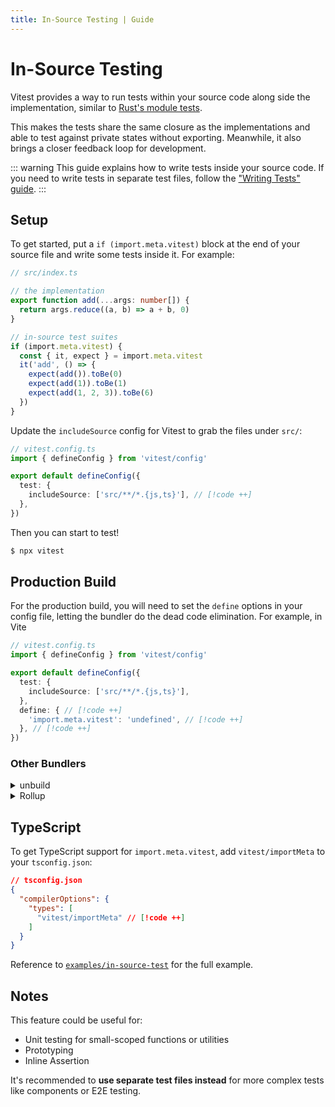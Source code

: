 ```yaml
---
title: In-Source Testing | Guide
---
```


# In-Source Testing

Vitest provides a way to run tests within your source code along side the implementation, similar to [Rust's module tests](https://doc.rust-lang.org/book/ch11-03-test-organization.html#the-tests-module-and-cfgtest).

This makes the tests share the same closure as the implementations and able to test against private states without exporting. Meanwhile, it also brings a closer feedback loop for development.

::: warning
This guide explains how to write tests inside your source code. If you need to write tests in separate test files, follow the ["Writing Tests" guide](https://vitest.dev/guide/#writing-tests).
:::

## Setup

To get started, put a `if (import.meta.vitest)` block at the end of your source file and write some tests inside it. For example:

```ts
// src/index.ts

// the implementation
export function add(...args: number[]) {
  return args.reduce((a, b) => a + b, 0)
}

// in-source test suites
if (import.meta.vitest) {
  const { it, expect } = import.meta.vitest
  it('add', () => {
    expect(add()).toBe(0)
    expect(add(1)).toBe(1)
    expect(add(1, 2, 3)).toBe(6)
  })
}
```

Update the `includeSource` config for Vitest to grab the files under `src/`:

```ts
// vitest.config.ts
import { defineConfig } from 'vitest/config'

export default defineConfig({
  test: {
    includeSource: ['src/**/*.{js,ts}'], // [!code ++]
  },
})
```

Then you can start to test!

```bash
$ npx vitest
```

## Production Build

For the production build, you will need to set the `define` options in your config file, letting the bundler do the dead code elimination. For example, in Vite

```ts
// vitest.config.ts
import { defineConfig } from 'vitest/config'

export default defineConfig({
  test: {
    includeSource: ['src/**/*.{js,ts}'],
  },
  define: { // [!code ++]
    'import.meta.vitest': 'undefined', // [!code ++]
  }, // [!code ++]
})
```

### Other Bundlers

<details mt4>
<summary text-xl>unbuild</summary>

```ts
// build.config.ts
import { defineBuildConfig } from 'unbuild'

export default defineBuildConfig({
  replace: { // [!code ++]
    'import.meta.vitest': 'undefined', // [!code ++]
  }, // [!code ++]
  // other options
})
```

Learn more: [unbuild](https://github.com/unjs/unbuild)

</details>

<details my2>
<summary text-xl>Rollup</summary>

```ts
// rollup.config.js
import replace from '@rollup/plugin-replace' // [!code ++]

export default {
  plugins: [
    replace({ // [!code ++]
      'import.meta.vitest': 'undefined', // [!code ++]
    }) // [!code ++]
  ],
  // other options
}
```

Learn more: [Rollup](https://rollupjs.org/)

</details>

## TypeScript

To get TypeScript support for `import.meta.vitest`, add `vitest/importMeta` to your `tsconfig.json`:

```json
// tsconfig.json
{
  "compilerOptions": {
    "types": [
      "vitest/importMeta" // [!code ++]
    ]
  }
}
```

Reference to [`examples/in-source-test`](https://github.com/vitest-dev/vitest/tree/main/examples/in-source-test) for the full example.

## Notes

This feature could be useful for:

- Unit testing for small-scoped functions or utilities
- Prototyping
- Inline Assertion

It's recommended to **use separate test files instead** for more complex tests like components or E2E testing.
